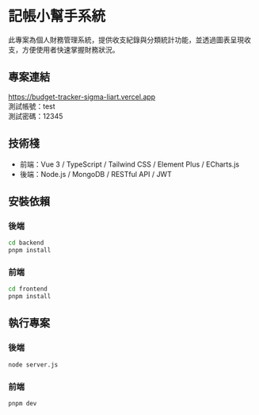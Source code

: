 # 記帳小幫手系統

此專案為個人財務管理系統，提供收支紀錄與分類統計功能，並透過圖表呈現收支，方便使用者快速掌握財務狀況。

## 專案連結

https://budget-tracker-sigma-liart.vercel.app  
測試帳號：test  
測試密碼：12345

## 技術棧

- 前端：Vue 3 / TypeScript / Tailwind CSS / Element Plus / ECharts.js
- 後端：Node.js / MongoDB / RESTful API / JWT

## 安裝依賴

### 後端

```sh
cd backend
pnpm install
```

### 前端

```sh
cd frontend
pnpm install
```

## 執行專案

### 後端

```sh
node server.js
```

### 前端

```sh
pnpm dev
```
